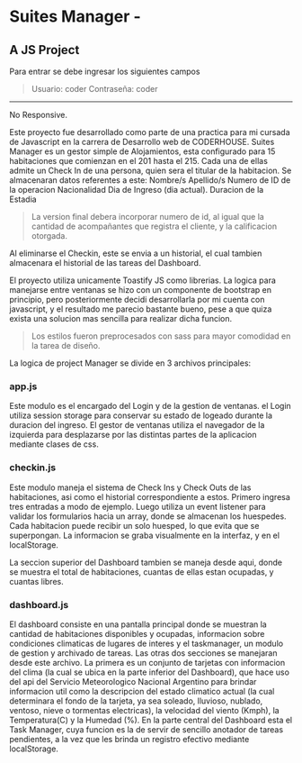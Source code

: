 # Suites Manager - 

## A JS Project


Para entrar se debe ingresar los siguientes campos

>Usuario:    coder
>Contraseña: coder

----------------------------------------------------------------------------------------------

No Responsive.

Este proyecto fue desarrollado como parte de una practica para mi cursada de Javascript en la carrera de Desarrollo
web de CODERHOUSE.
Suites Manager es un gestor simple de Alojamientos, esta configurado para 15 habitaciones que comienzan en el 201 hasta el 215. Cada una de ellas admite un Check In de una persona, quien sera el titular de la habitacion. Se almacenaran datos referentes a este:
Nombre/s
Apellido/s
Numero de ID de la operacion
Nacionalidad
Dia de Ingreso (dia actual).
Duracion de la Estadia


>La version final debera incorporar numero de id, al igual que la cantidad de acompañantes que registra el cliente, y la calificacion otorgada.


Al eliminarse el Checkin, este se envia a un historial, el cual tambien almacenara el historial de las tareas del Dashboard.

El proyecto utiliza unicamente Toastify JS como librerias. La logica para manejarse entre ventanas se hizo con un componente de bootstrap en principio, pero posteriormente decidi desarrollarla por mi cuenta con javascript, y el resultado me parecio bastante bueno, pese a que quiza exista una solucion mas sencilla para realizar dicha funcion.

>Los estilos fueron preprocesados con sass para mayor comodidad en la tarea de diseño.

La logica de project Manager se divide en 3 archivos principales:

### app.js

Este modulo es el encargado del Login y de la gestion de ventanas.
el Login utiliza session storage para conservar su estado de logeado durante la duracion del ingreso.
El gestor de ventanas utiliza el navegador de la izquierda para desplazarse por las distintas partes de la aplicacion mediante clases de css.

### checkin.js

Este modulo maneja el sistema de Check Ins y Check Outs de las habitaciones, asi como el historial correspondiente a estos.
Primero ingresa tres entradas a modo de ejemplo.
Luego utiliza un event listener para validar los formularios hacia un array, donde se almacenan los huespedes.
Cada habitacion puede recibir un solo huesped, lo que evita que se superpongan.
La informacion se graba visualmente en la interfaz, y en el localStorage.

La seccion superior del Dashboard tambien se maneja desde aqui, donde se muestra el total de habitaciones, cuantas de ellas estan ocupadas, y cuantas libres.

### dashboard.js

El dashboard consiste en una pantalla principal donde se muestran la cantidad de habitaciones disponibles y ocupadas, informacion sobre condiciones climaticas de lugares de interes y el taskmanager, un modulo de gestion y archivado de tareas.
Las otras dos secciones se manejaran desde este archivo.
La primera es un conjunto de tarjetas con informacion del clima (la cual se ubica en la parte inferior del Dashboard), que hace uso del api del Servicio Meteorologico Nacional Argentino para brindar informacion util como la descripcion del estado climatico actual (la cual determinara el fondo de la tarjeta, ya sea soleado, lluvioso, nublado, ventoso, nieve o tormentas electricas), la velocidad del viento (Kmph), la Temperatura(C) y la Humedad (%).
En la parte central del Dashboard esta el Task Manager, cuya funcion es la de servir de sencillo anotador de tareas pendientes, a la vez que les brinda un registro efectivo mediante localStorage.